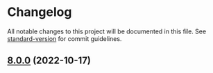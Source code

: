 # Changelog

All notable changes to this project will be documented in this file. See [standard-version](https://github.com/conventional-changelog/standard-version) for commit guidelines.

## [8.0.0](https://gitlab.com/upassist/form-enhancers/compare/7.3.2...8.0.0) (2022-10-17)
